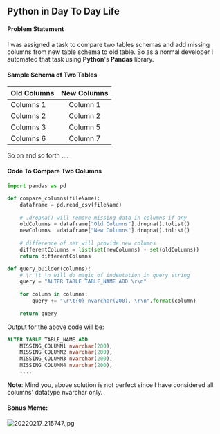 ## Python in Day To Day Life

#### Problem Statement

I was assigned a task to compare two tables schemas and add missing columns from new table schema to old table. So as a normal developer I automated that task using **Python**'s **Pandas** library.

#### Sample Schema of Two Tables
| Old Columns | New Columns |
| :----               |    :-----------: |
| Columns 1     | Column 1         |
| Columns 2     | Column 2         |
| Columns 3     | Column 5         |
| Columns 6     | Column 7         |

So on and so forth ....

#### Code To Compare Two Columns

``` python
import pandas as pd

def compare_columns(fileName):
    dataframe = pd.read_csv(fileName)
    
    # .dropna() will remove missing data in columns if any
    oldColumns = dataframe["Old Columns"].dropna().tolist()
    newColumns  =dataframe["New Columns"].dropna().tolist()
   
    # difference of set will provide new columns
    differentColumns = list(set(newColumns) - set(oldColumns))
    return differentColumns

def query_builder(columns):
    # \r \t \n will do magic of indentation in query string 
    query = "ALTER TABLE TABLE_NAME ADD \r\n"
    
    for column in columns:
        query += "\r\t{0} nvarchar(200), \r\n".format(column)
    
    return query
``` 

Output for the above code will be:

```sql
ALTER TABLE TABLE_NAME ADD
    MISSING_COLUMN1 nvarchar(200),
    MISSING_COLUMN2 nvarchar(200),
    MISSING_COLUMN3 nvarchar(200),
    MISSING_COLUMN4 nvarchar(200),
    ....
``` 
**Note**: Mind you, above solution is not perfect since I have considered all columns' datatype nvarchar only.

#### Bonus Meme:

![20220217_215747.jpg](https://cdn.hashnode.com/res/hashnode/image/upload/v1647083315114/IDLZCzHqo.jpg)


